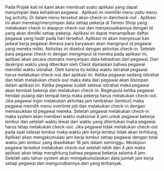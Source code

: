 Pada Projek kali ini kami akan membuat suatu aplikasi yang dapat menyimpan data kehadiran pegawai . Aplikasi ini memiliki menu yaitu menu log activity. Di dalam menu tersebut akan check-in dancheck-out . Aplikasi ini akan merekap/menyimpan data setiap pekerja di Temon Shop yang melakukan check-in ataupun check-out dan menyesuaikannya dengan id yang akan dimiliki setiap pekerja. Aplikasi ini dapat menampilkan daftar pegawai yang hadir pada hari tersebut. Aplikasi ini akan menyesuai kan jadwal kerja pegawai dimana para karyawan akan menginput id pegawai yang mereka miliki. Aktivitas ini disebut dengan aktivitas check-in. Setelah para pegawai check-in dengan mengimput id mereka pada aplikasi ini, aplikasi akan secara otomatis menyimpan data kehadiran dari pegawai. Dari deskripsi waktu yang diberikan oleh Client dijelaskan bahwa pegawai memiliki waktu istirahat. Oleh karena itu ketika waktu istirahat pegawai harus melakukan check-out dari aplikasi ini. Ketika pegawai sedang istirahat dan telah melakukan check-out maka data dari pegawai akan disimpan dalam aplikasi ini. Ketika pegawai sudah selesai istirahat maka pegawai akan kembali bekerja dan melakukan check-in. Begitupula ketika pegawai hendak pulang dari tempat kerja maka pekerja harus melakukan check-out. Jika pegawai ingin melakukan aktivitas jam tambahan (lembur) maka pegawai memilih menu overtime job dan melakukan check-in dengan memasukkan id pegawai mereka. Setelah pegawai melakukan check-in maka system akan memberi waktu maksimal 4 jam untuk pegawai bekerja lembur dan setelah waktu lewat dari waktu yang ditentukan maka pegawai harus tetap melakukan check-out. Jika pegawai tidak melakukan check-out pada saat selesai lembur maka waktu jam kerja lembur tidak akan terhitung. Aplikasi akan mengakumulasi jam kerja lembur setiap pegawai dengan total waktu jam lembur yang disediakan 18 jam dalam seminggu. Meskipun pegawai tersebut melakukan check-out setelah lebih dari 4 jam maka aplikasi akan tetap menghitung bahwa pegawai bekerja selama 4 jam. Setelah satu tahun system akan mengakumulasikan data jumlah jam kerja setiap pegawai dan mengurutkannya dari yang terbanyak.